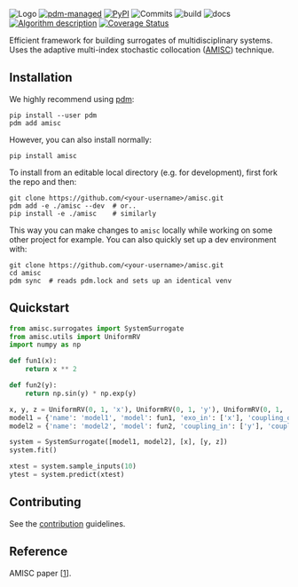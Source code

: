 ![Logo](https://raw.githubusercontent.com/eckelsjd/amisc/main/docs/assets/amisc_logo_text.svg)
[![pdm-managed](https://img.shields.io/badge/pdm-managed-blueviolet)](https://pdm-project.org)
[![PyPI](https://img.shields.io/pypi/v/amisc?logo=python&logoColor=%23cccccc)](https://pypi.org/project/amisc)
![Commits](https://img.shields.io/github/commit-activity/m/eckelsjd/amisc?logo=github)
![build](https://img.shields.io/github/actions/workflow/status/eckelsjd/amisc/deploy.yml?logo=github
)
![docs](https://img.shields.io/github/actions/workflow/status/eckelsjd/amisc/docs.yml?logo=materialformkdocs&logoColor=%2523cccccc&label=docs)
[![Algorithm description](https://img.shields.io/badge/DOI-10.1002/nme.6958-blue)](https://doi.org/10.1002/nme.6958)
[![Coverage Status](https://coveralls.io/repos/github/eckelsjd/amisc/badge.svg?branch=main)](https://coveralls.io/github/eckelsjd/amisc?branch=main)

Efficient framework for building surrogates of multidisciplinary systems. 
Uses the adaptive multi-index stochastic collocation ([AMISC](https://onlinelibrary.wiley.com/doi/full/10.1002/nme.6958)) 
technique.

## Installation
We highly recommend using [pdm](https://github.com/pdm-project/pdm):
```shell
pip install --user pdm
pdm add amisc
```
However, you can also install normally:
```shell
pip install amisc
```
To install from an editable local directory (e.g. for development), first fork the repo and then:
```shell
git clone https://github.com/<your-username>/amisc.git
pdm add -e ./amisc --dev  # or..
pip install -e ./amisc    # similarly
```
This way you can make changes to `amisc` locally while working on some other project for example.
You can also quickly set up a dev environment with:
```shell
git clone https://github.com/<your-username>/amisc.git
cd amisc
pdm sync  # reads pdm.lock and sets up an identical venv
```

## Quickstart
```python
from amisc.surrogates import SystemSurrogate
from amisc.utils import UniformRV
import numpy as np

def fun1(x):
    return x ** 2

def fun2(y):
    return np.sin(y) * np.exp(y)

x, y, z = UniformRV(0, 1, 'x'), UniformRV(0, 1, 'y'), UniformRV(0, 1, 'z')
model1 = {'name': 'model1', 'model': fun1, 'exo_in': ['x'], 'coupling_out': ['y']}
model2 = {'name': 'model2', 'model': fun2, 'coupling_in': ['y'], 'coupling_out': ['z']}

system = SystemSurrogate([model1, model2], [x], [y, z])
system.fit()

xtest = system.sample_inputs(10)
ytest = system.predict(xtest)
```

## Contributing
See the [contribution](CONTRIBUTING.md) guidelines.

## Reference
AMISC paper [[1](https://onlinelibrary.wiley.com/doi/full/10.1002/nme.6958)].


